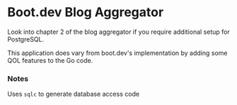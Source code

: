 # Boot.dev Blog Aggregator 

Look into chapter 2 of the blog aggregator if you require additional setup for PostgreSQL.  

This application does vary from boot.dev's implementation by adding some QOL features to the Go code.  

### Notes
Uses `sqlc` to generate database access code
